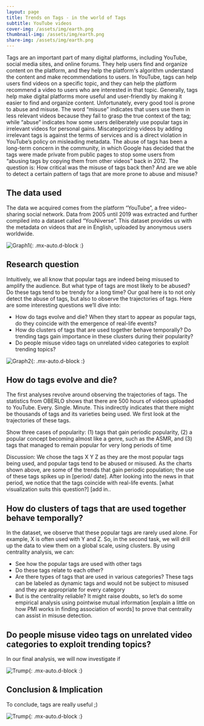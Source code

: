 ```yaml
---
layout: page
title: Trends on Tags - in the world of Tags
subtitle: YouTube videos
cover-img: /assets/img/earth.png
thumbnail-img: /assets/img/earth.png
share-img: /assets/img/earth.png
---
```


Tags are an important part of many digital platforms, including YouTube, social media sites, and online forums. They help users find and organize content on the platform, and they help the platform's algorithm understand the content and make recommendations to users. In YouTube, tags can help users find videos on a specific topic, and they can help the platform recommend a video to users who are interested in that topic. Generally, tags help make digital platforms more useful and user-friendly by making it easier to find and organize content.
Unfortunately, every good tool is prone to abuse and misuse. The word “misuse” indicates that users use them in less relevant videos because they fail to grasp the true context of the tag; while “abuse” indicates how some users deliberately use popular tags in irrelevant videos for personal gains.  Miscategorizing videos by adding irrelevant tags is against the terms of services and is a direct violation in YouTube’s policy on misleading metadata. The abuse of tags has been a long-term concern in the community, in which Google has decided that the tags were made private from public pages to stop some users from “abusing tags by copying them from other videos” back in 2012. The question is: How critical was the misuse of tags back then? And are we able to detect a certain pattern of tags that are more prone to abuse and misuse? 

## The data used

The data we acquired comes from the platform “YouTube”, a free video-sharing social network. Data from 2005 until 2019 was extracted and further compiled into a dataset called “YouNiverse”. This dataset provides us with the metadata on videos that are in English, uploaded by anonymous users worldwide.

![Graph1](https://miro.medium.com/max/1400/0*BycpvfkrDSNiUVKc){: .mx-auto.d-block :}


## Research question 

Intuitively, we all know that popular tags are indeed being misused to amplify the audience. But what type of tags are most likely to be abused? Do these tags tend to be trendy for a long time? Our goal here is to not only detect the abuse of tags, but also to observe the trajectories of tags. 
Here are some interesting questions we’ll dive into:
- How do tags evolve and die? When they start to appear as popular tags, do they coincide with the emergence of real-life events?
- How do clusters of tags that are used together behave temporally? Do trending tags gain importance in these clusters during their popularity?
- Do people misuse video tags on unrelated video categories to exploit trending topics?


![Graph2](https://www.home-assistant.io/images/dashboards/statistics_graph_bar.png
){: .mx-auto.d-block :}



## How do tags evolve and die?

The first analyses revolve around observing the trajectories of tags. The statistics from OBERLO shows that there are 500 hours of videos uploaded to YouTube. Every. Single. Minute. This indirectly indicates that there might be thousands of tags and its varieties being used. We first look at the trajectories of these tags.

Show three cases of popularity: 
(1) tags that gain periodic popularity, 
(2) a popular concept becoming almost like a genre, such as the ASMR, and 
(3) tags that managed to remain popular for very long periods of time 


Discussion:
We chose the tags X Y Z as they are the most popular tags being used, and popular tags tend to be abused or misused. As the charts shown above, are some of the trends that gain periodic population; the use of these tags spikes up in [period/ date]. After looking into the news in that period, we notice that the tags coincide with real-life events. 
[what visualization suits this question?]
[add in..


## How do clusters of tags that are used together behave temporally? 


In the dataset, we observe that these popular tags are rarely used alone. For example, X is often used with Y and Z. So, in the second task, we will drill up the data to view them on a global scale, using clusters. 
By using centrality analysis, we can:
- See how the popular tags are used with other tags
- Do these tags relate to each other? 
- Are there types of tags that are used in various categories? These tags can be labeled as dynamic tags and would not be subject to misused and they are appropriate for every category
- But is the centrality reliable? It might raise doubts, so let’s do some empirical analysis using pointwise mutual information [explain a little on how PMI works in finding association of words] to prove that centrality can assist in misuse detection. 


## Do people misuse video tags on unrelated video categories to exploit trending topics?

In our final analysis, we will now investigate if 

![Trump](https://visme.co/blog/wp-content/uploads/2017/07/Pie-Charts.jpg){: .mx-auto.d-block :}


## Conclusion & Implication

To conclude, tags are really useful ;)

![Trump](https://upload.wikimedia.org/wikipedia/commons/thumb/5/56/Donald_Trump_official_portrait.jpg/640px-Donald_Trump_official_portrait.jpg){: .mx-auto.d-block :}


